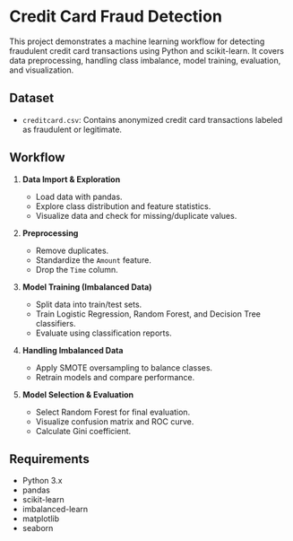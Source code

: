 # Credit Card Fraud Detection

This project demonstrates a machine learning workflow for detecting fraudulent credit card transactions using Python and scikit-learn. It covers data preprocessing, handling class imbalance, model training, evaluation, and visualization.

## Dataset

- `creditcard.csv`: Contains anonymized credit card transactions labeled as fraudulent or legitimate.

## Workflow

1. **Data Import & Exploration**
   - Load data with pandas.
   - Explore class distribution and feature statistics.
   - Visualize data and check for missing/duplicate values.

2. **Preprocessing**
   - Remove duplicates.
   - Standardize the `Amount` feature.
   - Drop the `Time` column.

3. **Model Training (Imbalanced Data)**
   - Split data into train/test sets.
   - Train Logistic Regression, Random Forest, and Decision Tree classifiers.
   - Evaluate using classification reports.

4. **Handling Imbalanced Data**
   - Apply SMOTE oversampling to balance classes.
   - Retrain models and compare performance.

5. **Model Selection & Evaluation**
   - Select Random Forest for final evaluation.
   - Visualize confusion matrix and ROC curve.
   - Calculate Gini coefficient.

## Requirements

- Python 3.x
- pandas
- scikit-learn
- imbalanced-learn
- matplotlib
- seaborn


